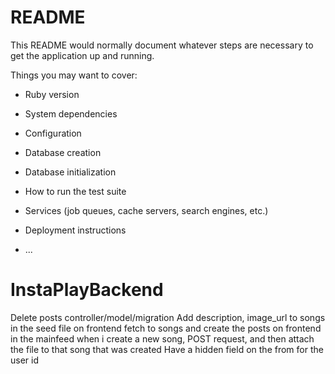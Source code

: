 # README

This README would normally document whatever steps are necessary to get the
application up and running.

Things you may want to cover:

* Ruby version

* System dependencies

* Configuration

* Database creation

* Database initialization

* How to run the test suite

* Services (job queues, cache servers, search engines, etc.)

* Deployment instructions

* ...
# InstaPlayBackend



Delete posts controller/model/migration
Add description, image_url to songs in the seed file
on frontend fetch to songs and create the posts on frontend in the mainfeed
when i create a new song, POST request, and then attach the file to that song that was created
Have a hidden field on the from for the user id
